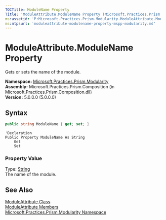 ```yaml
---
TOCTitle: ModuleName Property
Title: 'ModuleAttribute.ModuleName Property (Microsoft.Practices.Prism.Modularity)'
ms:assetid: 'P:Microsoft.Practices.Prism.Modularity.ModuleAttribute.ModuleName'
ms:mtpsurl: 'moduleattribute-modulename-property-mspp-modularity.md'
---
```



# ModuleAttribute.ModuleName Property

Gets or sets the name of the module.

**Namespace:** [Microsoft.Practices.Prism.Modularity](/patterns-practices/reference/mspp-regions-namespace)  
**Assembly:** Microsoft.Practices.Prism.Composition (in Microsoft.Practices.Prism.Composition.dll)  
**Version:** 5.0.0.0 (5.0.0.0)

## Syntax

```C#
public string ModuleName { get; set; }
```
```VB
'Declaration
Public Property ModuleName As String
	Get
	Set
```

### Property Value

Type: [String](http://msdn.microsoft.com/en-us/library/s1wwdcbf)  
The name of the module.

## See Also

[ModuleAttribute Class](/patterns-practices/reference/moduleattribute-class-mspp-mefextensions-modularity)  
[ModuleAttribute Members](/patterns-practices/reference/moduleattribute-members-mspp-mefextensions-modularity)  
[Microsoft.Practices.Prism.Modularity Namespace](/patterns-practices/reference/mspp-regions-namespace)  